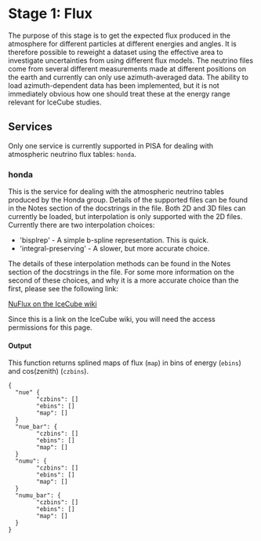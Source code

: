 # Stage 1: Flux

The purpose of this stage is to get the expected flux produced in the atmosphere for different particles at different energies and angles. It is therefore possible to reweight a dataset using the effective area to investigate uncertainties from using different flux models. The neutrino files come from several different measurements made at different positions on the earth and currently can only use azimuth-averaged data. The ability to load azimuth-dependent data has been implemented, but it is not immediately obvious how one should treat these at the energy range relevant for IceCube studies.

## Services

Only one service is currently supported in PISA for dealing with atmospheric neutrino flux tables: `honda`.

### honda

This is the service for dealing with the atmospheric neutrino tables produced by the Honda group. Details of the supported files can be found in the Notes section of the docstrings in the file. Both 2D and 3D files can currently be loaded, but interpolation is only supported with the 2D files. Currently there are two interpolation choices:

* 'bisplrep' - A simple b-spline representation. This is quick.
* 'integral-preserving' - A slower, but more accurate choice.

The details of these interpolation methods can be found in the Notes section of the docstrings in the file. For some more information on the second of these choices, and why it is a more accurate choice than the first, please see the following link:

[NuFlux on the IceCube wiki](https://wiki.icecube.wisc.edu/index.php/NuFlux)

Since this is a link on the IceCube wiki, you will need the access permissions for this page.

#### Output

This function returns splined maps of flux (`map`) in bins of energy (`ebins`) and cos(zenith) (`czbins`).
```
{
  "nue" {
        "czbins": []
        "ebins": []
        "map": []
  }
  "nue_bar": {
        "czbins": []
        "ebins": []
        "map": []
  }
  "numu": {
        "czbins": []
        "ebins": []
        "map": []
  }
  "numu_bar": {
        "czbins": []
        "ebins": []
        "map": []
  }
}
```
